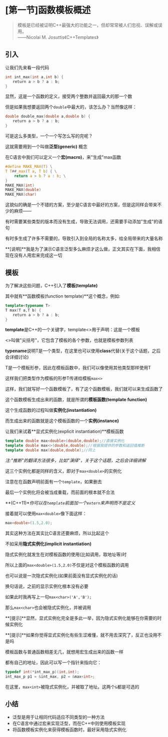 # [第一节]函数模板概述

> 模板是已经被证明C++最强大的功能之一，但却常常被人们忽视、误解或误用。<br/>
> ——Nicolai M. Josuttis《C++Templates》

## 引入

让我们先来看一段代码

```C++
int int_max(int a,int b) {
　　return a > b ? a : b;
}
```

显然，这是一个函数的定义，接受两个整数并返回最大的那一个数

但是如果我想要返回两个`double`中最大的，该怎么办？当然像这样：

```C++
double double_max(double a,double b) {
　　return a > b ? a : b;
}
```

可是这么多类型，一个一个写怎么写的完呢？ 

这就需要用到一个叫做**泛型(generic)** 概念 

在C语言中我们可以定义一个**宏(macro)**，来"生成"max函数 

```C
#define MAKE_MAX(T) \
T T##_max(T a, T b) { \
	return a > b ? a : b; \
}    
MAKE_MAX(int)
MAKE_MAX(double)
MAKE_MAX(char)
```

这貌似的确是一个不错的方案，至少是C语言中最好的方案，但是这同样会带来不少的麻烦——

有时需要某些类型的版本而没有生成，导致无法调用，还需要手动添加"生成"的语句 

有时多生成了许多不需要的，导致引入到全局的名称太多，给全局带来的大量名称

**[说明]**我是为了演示C语言泛型多么麻烦才这么做，正文其实在下面，我相信现在没有人用宏来完成这一切

## 模板

为了解决这些问题，C++引入了**模板(template)**

其中就有**函数模板(function template)**这个概念，例如: 

```C++
template<typename T>
T max(T a,T b) {
　　return a > b ? a : b;
}
```

**template**是C++的一个关键字，template<>用于声明：这是一个模板

<>叫做"尖括号"，它包含了模板的各个参数，也就是模板参数列表


**typename**说明T是一个类型，在这里也可以使用**class**代替(关于这个话题，之后会详细讨论)

T是一个模板形参，因此在模板函数中，我们可以像使用其他类型那样使用T

这样我们把类型作为模板的形参T传递给模板`max<>`

这样，我们就写好一个函数模板了，有了这个函数模板，我们就可以来生成函数了

这个函数模板生成出来的函数，就是所谓的**模板函数(template function)**

这个生成函数的过程叫做**实例化(instantiation)**

而生成出来的函数就是这个模板函数的一个**实例(instance)**

让我们来试着**显式实例化(explicit instantiation)**模板函数

```C++
template double max<double>(double,double);//直接实例化 
template double max<>(double,double);//根据我提供的参数和返回值推断
template double max(double,double);//同上 
```

*注:"推断"的翻译方法很多，比如"演绎"，关于这个话题，之后会详细讲解*

这三个实例化都是同样的含义，即对于`max<double>`的实例化

注意在在函数声明前面有一个`template`，如果删去

最后一个实例化将会被当成重载，而前面的根本就不合法 

**(C++11)**你可以在`template`前面加一个`extern`来声明而不是定义*

接着就可以使用`max<double>`像下面这样：

```C++
max<double>(1.5,2.0); 
```

其实这种方法在其实比C语言还要麻烦，所以比起这个

不如采用**隐式实例化(implicit instantiation)**

隐式实例化就发生在对模板函数的使用(比如调用，取地址等)时 

所以上面的`max<double>(1.5,2.0)`不仅是对这个模板函数的调用

也可以说是一次隐式实例化(如果前面没有显式实例化的话)

换句话说，之前的显示实例化根本没有必要 

如果此时我再写上一句`max<char>('A','B');`

那么`max<char>`也会被隐式实例化，并被调用 

**[提示]**显然，显式实例化完全是多此一举，因为隐式实例化能够在你需要的时候实例化

**[提示]**如果你觉得显式实例化有些生涩难懂，就不用去深究了，反正也没用不是吗

模板函数与普通函数相差无几，就想用宏生成出来的函数一样

都有自己的地址，因此可以写一个指针来指向它：    

```C++
typedef int(*int_max_p)(int,int);
int_max_p p1 = &int_max, p2 = &max<int>; 
```

在这里，`max<int>`被隐式实例化，并被取了地址。这两个`&`都是可选的

## 小结

-  泛型是用于让相同代码适应不同类型的一种方法
-  在C语言中通过宏来实现泛型，而在C++中则使用模板实现 
-  将函数模板实例化来获得模板函数时，最好采用隐式实例化 
